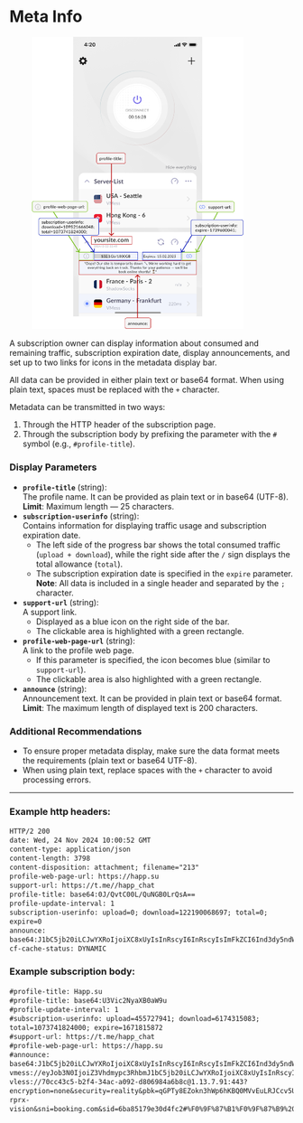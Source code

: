 # Meta Info

<figure><img src="../.gitbook/assets/Frame 110.png" alt="" width="375"><figcaption></figcaption></figure>

A subscription owner can display information about consumed and remaining traffic, subscription expiration date, display announcements, and set up to two links for icons in the metadata display bar.

All data can be provided in either plain text or base64 format. When using plain text, spaces must be replaced with the `+` character.

Metadata can be transmitted in two ways:

1. Through the HTTP header of the subscription page.
2. Through the subscription body by prefixing the parameter with the `#` symbol (e.g., `#profile-title`).

### Display Parameters

* **`profile-title`** (string):\
  The profile name. It can be provided as plain text or in base64 (UTF-8).\
  **Limit**: Maximum length — 25 characters.
* **`subscription-userinfo`** (string):\
  Contains information for displaying traffic usage and subscription expiration date.
  * The left side of the progress bar shows the total consumed traffic (`upload + download`), while the right side after the `/` sign displays the total allowance (`total`).
  * The subscription expiration date is specified in the `expire` parameter.\
    **Note**: All data is included in a single header and separated by the `;` character.
* **`support-url`** (string):\
  A support link.
  * Displayed as a blue icon on the right side of the bar.
  * The clickable area is highlighted with a green rectangle.
* **`profile-web-page-url`** (string):\
  A link to the profile web page.
  * If this parameter is specified, the icon becomes blue (similar to `support-url`).
  * The clickable area is also highlighted with a green rectangle.
* **`announce`** (string):\
  Announcement text. It can be provided in plain text or base64 format.\
  **Limit**: The maximum length of displayed text is 200 characters.

### Additional Recommendations

* To ensure proper metadata display, make sure the data format meets the requirements (plain text or base64 UTF-8).
* When using plain text, replace spaces with the `+` character to avoid processing errors.

***

### Example **http headers:** <a href="#primer-http-headers" id="primer-http-headers"></a>

```
HTTP/2 200 
date: Wed, 24 Nov 2024 10:00:52 GMT
content-type: application/json
content-length: 3798
content-disposition: attachment; filename="213"
profile-web-page-url: https://happ.su
support-url: https://t.me//happ_chat
profile-title: base64:0J/QvtC00L/QuNGB0LrQsA==
profile-update-interval: 1
subscription-userinfo: upload=0; download=122190068697; total=0; expire=0
announce: base64:J1bC5jb20iLCJwYXRoIjoiXC8xUyIsInRscyI6InRscyIsImFkZCI6Ind3dy5ndWF2ZWlzdGFuYnVsLmN
cf-cache-status: DYNAMIC
```

### Example subscription bod&#x79;**:** <a href="#primer-tela-podpiski" id="primer-tela-podpiski"></a>

```
#profile-title: Happ.su
#profile-title: base64:U3Vic2NyaXB0aW9u
#profile-update-interval: 1
#subscription-userinfo: upload=455727941; download=6174315083; total=1073741824000; expire=1671815872
#support-url: https://t.me/happ_chat
#profile-web-page-url: https://happ.su
#announce: base64:J1bC5jb20iLCJwYXRoIjoiXC8xUyIsInRscyI6InRscyIsImFkZCI6Ind3dy5ndWF2ZWlzdGFuYnVsLmN
vmess://eyJob3N0IjoiZ3Vhdmypc3RhbmJ1bC5jb20iLCJwYXRoIjoiXC8xUyIsInRscyI6InRscyIsImFkZCI6Ind3dy5ndWF2ZWlzdGFuYnVsLmNvbSIsInBvcnQiOjQ0MywiYWlkIjowLCJuZXQiOiJ3cyIsInR5cGUiOiJub25lIiwiZnAiOiJjaHJvbWUiLCJhbHBuIjoiaHR0cFwvMS4xIiwibm9kZV9zc19wdWJsaWNrZXkiOiIiLCIiOmZhbHNlLCJ2IjoiMiIsInBzIjoiXHVkODNjXHVkZGU5XHVkODNjXHVkZGVhIDRHIC0gR2VybWFueSAtIDAxIiwiaWQiOiI4YjhkYWI4NC03OGEzLTNhMWItYTE1NS03M2FkNDk1ZTY0NmUifQ==
vless://70cc43c5-b2f4-34ac-a092-d806984a6b8c@1.13.7.91:443?encryption=none&security=reality&pbk=qGPTy8EZokn3hWp6hKBQ0MVvEuLRJCcv5UdWeP4TVhI&headerType=none&fp=chrome&type=tcp&flow=xtls-rprx-vision&sni=booking.com&sid=6ba85179e30d4fc2#%F0%9F%87%B1%F0%9F%87%B9%20Test
```

